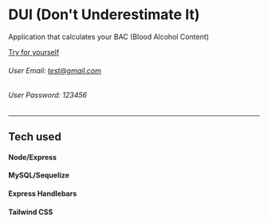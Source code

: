 # DUI (Don't Underestimate It)

Application that calculates your BAC (Blood Alcohol Content) 

[Try for yourself](https://proj-two-yo.herokuapp.com/login)

###### User Email: *test@gmail.com*
###### User Password: *123456*

***

## Tech used
#### Node/Express
#### MySQL/Sequelize
#### Express Handlebars
#### Tailwind CSS
